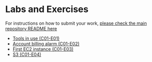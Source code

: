 # Labs and Exercises

For instructions on how to submit your work, [please check the main repository README here](/README.md#exercises)

- [Tools in use (C01-E01)](/classes/01class/exercises/c01-e01/README.md)
- [Account billing alarm (C01-E02)](/classes/01class/exercises/c01-e02/README.md)
- [First EC2 instance (C01-E03)](/classes/01class/exercises/c01-e03/README.md)
- [S3 (C01-E04)](/classes/01class/exercises/c01-e04/README.md)
